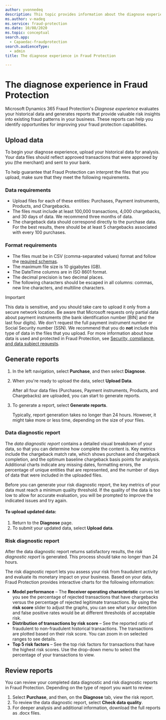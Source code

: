 ```yaml
---
author: yvonnedeq
description: This topic provides information about the diagnose experience in Microsoft Dynamics 365 Fraud Protection.
ms.author: v-madeq
ms.service: fraud-protection
ms.date: 10/08/2020
ms.topic: conceptual
search.app: 
  - Capaedac-fraudprotection
search.audienceType:
  - admin
title: The diagnose experience in Fraud Protection

---
```


# The diagnose experience in Fraud Protection

Microsoft Dynamics 365 Fraud Protection's *Diagnose experience* evaluates your historical data and generates reports that provide valuable risk insights into existing fraud patterns in your business. These reports can help you identify opportunities for improving your fraud protection capabilities.


## Upload data

To begin your diagnose experience, upload your historical data for analysis. Your data files should reflect approved transactions that were approved by you (the merchant) and sent to your bank.

To help guarantee that Fraud Protection can interpret the files that you upload, make sure that they meet the following requirements.

### Data requirements
- Upload files for each of these entities: Purchases, Payment instruments, Products, and Chargebacks.
- The files must include at least 100,000 transactions, 4,000 chargebacks, and 30 days of data. We recommend three months of data.
- The chargeback data should correspond directly to the purchase data. For the best results, there should be at least 5 chargebacks associated with every 100 purchases.

### Format requirements
- The files must be in CSV (comma-separated values) format and follow the [required schemas](schema.md).
- The maximum file size is 10 gigabytes (GB).
- The DateTime columns are in ISO 8601 format.
- The decimal precision is two decimal places.
- The following characters should be escaped in all columns: commas, new line characters, and multiline characters.

> [!IMPORTANT]
> This data is sensitive, and you should take care to upload it only from a secure network location. Be aware that Microsoft requests only partial data about payment instruments (the bank identification number \[BIN\] and the last four digits). We don't request the full payment instrument number or Social Security number (SSN). We recommend that you do **not** include this type of data in the files that you upload. For more information about how data is used and protected in Fraud Protection, see [Security, compliance, and data subject requests](security-compliance.md).

## Generate reports

1. In the left navigation, select **Purchase**, and then select **Diagnose**. 
1. When you're ready to upload the data, select **Upload Data**.

    After all four data files (Purchases, Payment instruments, Products, and Chargebacks) are uploaded, you can start to generate reports.

1. To generate a report, select **Generate reports**. 

    Typically, report generation takes no longer than 24 hours. However, it might take more or less time, depending on the size of your files.

### Data diagnostic report

The *data diagnostic report* contains a detailed visual breakdown of your data, so that you can determine how complete the content is. Key metrics include the chargeback match rate, which shows purchase and chargeback completion, and the optimum baseline chargeback basis points for analysis. Additional charts indicate any missing dates, formatting errors, the percentage of unique entities that are represented, and the number of days of data that were included in the uploaded files.

Before you can generate your risk diagnostic report, the key metrics of your data must reach a minimum quality threshold. If the quality of the data is too low to allow for accurate evaluation, you will be prompted to improve the indicated issues and try again. 

#### To upload updated data:
1. Return to the **Diagnose** page.
2. To submit your updated data, select **Upload data**.
 
### Risk diagnostic report

After the data diagnostic report returns satisfactory results, the *risk diagnostic report* is generated. This process should take no longer than 24 hours.

The risk diagnostic report lets you assess your risk from fraudulent activity and evaluate its monetary impact on your business. Based on your data, Fraud Protection provides interactive charts for the following information:

- **Model performance** – The **Receiver operating characteristic** curves let you see the percentage of rejected transactions that have chargebacks versus the percentage of rejected legitimate transactions. By using the **risk score** slider to adjust the graphs, you can see what your detection and false positive rates would be at different thresholds of acceptable risk.
- **Distribution of transactions by risk score** – See the reported ratio of fraudulent to non-fraudulent historical transactions. The transactions are plotted based on their risk score. You can zoom in on selected ranges to see details.
- **Top 5 risk factors** – See the top risk factors for transactions that have the highest risk scores. Use the drop-down menu to select the percentage of your transactions to view.

## Review reports

You can review your completed data diagnostic and risk diagnostic reports in Fraud Protection. Depending on the type of report you want to review: 

1. Select **Purchase**, and then, on the **Diagnose** tab, view the risk report.
1. To review the data diagnostic report, select **Check data quality**.
1. For deeper analysis and additional information, download the full reports as .docx files.
